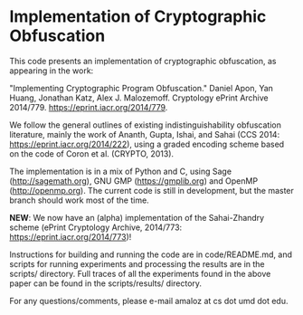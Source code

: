 Implementation of Cryptographic Obfuscation
==================================================

This code presents an implementation of cryptographic obfuscation, as appearing
in the work:

"Implementing Cryptographic Program Obfuscation." Daniel Apon, Yan Huang,
Jonathan Katz, Alex J. Malozemoff. Cryptology ePrint Archive 2014/779.
https://eprint.iacr.org/2014/779.

We follow the general outlines of existing indistinguishability obfuscation
literature, mainly the work of Ananth, Gupta, Ishai, and Sahai (CCS 2014:
https://eprint.iacr.org/2014/222), using a graded encoding scheme based on the
code of Coron et al. (CRYPTO, 2013).

The implementation is in a mix of Python and C, using Sage
(http://sagemath.org), GNU GMP (https://gmplib.org) and OpenMP
(http://openmp.org).  The current code is still in development, but the master
branch should work most of the time.

<b>NEW</b>: We now have an (alpha) implementation of the Sahai-Zhandry scheme
(ePrint Cryptology Archive, 2014/773: https://eprint.iacr.org/2014/773)!

Instructions for building and running the code are in code/README.md, and
scripts for running experiments and processing the results are in the scripts/
directory.  Full traces of all the experiments found in the above paper can be
found in the scripts/results/ directory.

For any questions/comments, please e-mail amaloz at cs dot umd dot edu.
